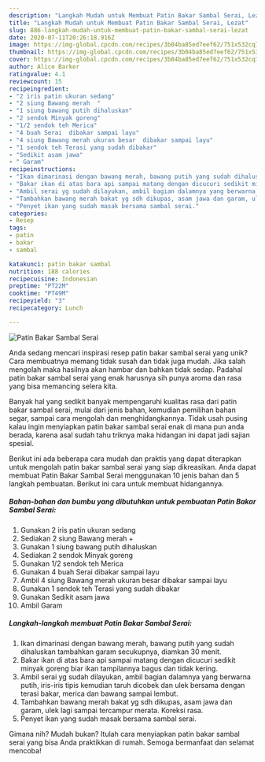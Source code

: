 ```yaml
---
description: "Langkah Mudah untuk Membuat Patin Bakar Sambal Serai, Lezat"
title: "Langkah Mudah untuk Membuat Patin Bakar Sambal Serai, Lezat"
slug: 886-langkah-mudah-untuk-membuat-patin-bakar-sambal-serai-lezat
date: 2020-07-11T20:26:18.916Z
image: https://img-global.cpcdn.com/recipes/3b04ba85ed7eef62/751x532cq70/patin-bakar-sambal-serai-foto-resep-utama.jpg
thumbnail: https://img-global.cpcdn.com/recipes/3b04ba85ed7eef62/751x532cq70/patin-bakar-sambal-serai-foto-resep-utama.jpg
cover: https://img-global.cpcdn.com/recipes/3b04ba85ed7eef62/751x532cq70/patin-bakar-sambal-serai-foto-resep-utama.jpg
author: Alice Barker
ratingvalue: 4.1
reviewcount: 15
recipeingredient:
- "2 iris patin ukuran sedang"
- "2 siung Bawang merah  "
- "1 siung bawang putih dihaluskan"
- "2 sendok Minyak goreng"
- "1/2 sendok teh Merica"
- "4 buah Serai  dibakar sampai layu"
- "4 siung Bawang merah ukuran besar  dibakar sampai layu"
- "1 sendok teh Terasi yang sudah dibakar"
- "Sedikit asam jawa"
- " Garam"
recipeinstructions:
- "Ikan dimarinasi dengan bawang merah, bawang putih yang sudah dihaluskan tambahkan garam secukupnya, diamkan 30 menit."
- "Bakar ikan di atas bara api sampai matang dengan dicucuri sedikit minyak goreng biar ikan tampilannya bagus dan tidak kering."
- "Ambil serai yg sudah dilayukan, ambil bagian dalamnya yang berwarna putih, iris-iris tipis kemudian taruh dicobek dan ulek bersama dengan terasi bakar, merica dan bawang sampai lembut."
- "Tambahkan bawang merah bakat yg sdh dikupas, asam jawa dan garam, ulek lagi sampai tercampur merata. Koreksi rasa."
- "Penyet ikan yang sudah masak bersama sambal serai."
categories:
- Resep
tags:
- patin
- bakar
- sambal

katakunci: patin bakar sambal 
nutrition: 188 calories
recipecuisine: Indonesian
preptime: "PT22M"
cooktime: "PT49M"
recipeyield: "3"
recipecategory: Lunch

---
```



![Patin Bakar Sambal Serai](https://img-global.cpcdn.com/recipes/3b04ba85ed7eef62/751x532cq70/patin-bakar-sambal-serai-foto-resep-utama.jpg)

Anda sedang mencari inspirasi resep patin bakar sambal serai yang unik? Cara membuatnya memang tidak susah dan tidak juga mudah. Jika salah mengolah maka hasilnya akan hambar dan bahkan tidak sedap. Padahal patin bakar sambal serai yang enak harusnya sih punya aroma dan rasa yang bisa memancing selera kita.

Banyak hal yang sedikit banyak mempengaruhi kualitas rasa dari patin bakar sambal serai, mulai dari jenis bahan, kemudian pemilihan bahan segar, sampai cara mengolah dan menghidangkannya. Tidak usah pusing kalau ingin menyiapkan patin bakar sambal serai enak di mana pun anda berada, karena asal sudah tahu triknya maka hidangan ini dapat jadi sajian spesial.




Berikut ini ada beberapa cara mudah dan praktis yang dapat diterapkan untuk mengolah patin bakar sambal serai yang siap dikreasikan. Anda dapat membuat Patin Bakar Sambal Serai menggunakan 10 jenis bahan dan 5 langkah pembuatan. Berikut ini cara untuk membuat hidangannya.

<!--inarticleads1-->

##### Bahan-bahan dan bumbu yang dibutuhkan untuk pembuatan Patin Bakar Sambal Serai:

1. Gunakan 2 iris patin ukuran sedang
1. Sediakan 2 siung Bawang merah  +
1. Gunakan 1 siung bawang putih dihaluskan
1. Sediakan 2 sendok Minyak goreng
1. Gunakan 1/2 sendok teh Merica
1. Gunakan 4 buah Serai  dibakar sampai layu
1. Ambil 4 siung Bawang merah ukuran besar  dibakar sampai layu
1. Gunakan 1 sendok teh Terasi yang sudah dibakar
1. Gunakan Sedikit asam jawa
1. Ambil  Garam




<!--inarticleads2-->

##### Langkah-langkah membuat Patin Bakar Sambal Serai:

1. Ikan dimarinasi dengan bawang merah, bawang putih yang sudah dihaluskan tambahkan garam secukupnya, diamkan 30 menit.
1. Bakar ikan di atas bara api sampai matang dengan dicucuri sedikit minyak goreng biar ikan tampilannya bagus dan tidak kering.
1. Ambil serai yg sudah dilayukan, ambil bagian dalamnya yang berwarna putih, iris-iris tipis kemudian taruh dicobek dan ulek bersama dengan terasi bakar, merica dan bawang sampai lembut.
1. Tambahkan bawang merah bakat yg sdh dikupas, asam jawa dan garam, ulek lagi sampai tercampur merata. Koreksi rasa.
1. Penyet ikan yang sudah masak bersama sambal serai.




Gimana nih? Mudah bukan? Itulah cara menyiapkan patin bakar sambal serai yang bisa Anda praktikkan di rumah. Semoga bermanfaat dan selamat mencoba!

